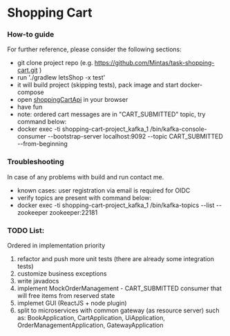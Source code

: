 # Shopping Cart

### How-to guide
For further reference, please consider the following sections:

* git clone project repo (e.g. https://github.com/Mintas/task-shopping-cart.git )
* run './gradlew letsShop -x test'
* it will build project (skipping tests), pack image and start docker-compose
* open [shoppingCartApi](http://localhost:8080/swagger-ui/index.html) in your browser
* have fun
* note: ordered cart messages are in "CART_SUBMITTED" topic, try command below:
* docker exec -ti shopping-cart-project_kafka_1 /bin/kafka-console-consumer --bootstrap-server localhost:9092 --topic CART_SUBMITTED --from-beginning


### Troubleshooting
In case of any problems with build and run contact me.
* known cases: user registration via email is required for OIDC
* verify topics are present with command below:
* docker exec -ti shopping-cart-project_kafka_1 /bin/kafka-topics --list --zookeeper zookeeper:22181


### TODO List:
Ordered in implementation priority
1. refactor and push more unit tests (there are already some integration tests)
2. customize business exceptions
3. write javadocs
4. implement MockOrderManagement - CART_SUBMITTED consumer that will free items from reserved state
5. implemet GUI (ReactJS  + node plugin)
6. split to microservices with common gateway (as resource server) such as:
 BookApplication, CartApplication, UiApplication, OrderManagementApplication, GatewayApplication
